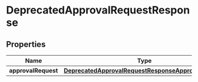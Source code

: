 

# DeprecatedApprovalRequestResponse


## Properties

Name | Type | Description | Notes
------------ | ------------- | ------------- | -------------
**approvalRequest** | [**DeprecatedApprovalRequestResponseApprovalRequest**](DeprecatedApprovalRequestResponseApprovalRequest.md) |  | 



